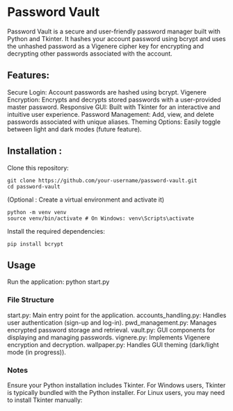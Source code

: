 # Password Vault

Password Vault is a secure and user-friendly password manager built with Python and Tkinter. It hashes your account password using bcrypt and uses the unhashed password as a Vigenere cipher key for encrypting and decrypting other passwords associated with the account.

## Features:

Secure Login: Account passwords are hashed using bcrypt.
Vigenere Encryption: Encrypts and decrypts stored passwords with a user-provided master password.
Responsive GUI: Built with Tkinter for an interactive and intuitive user experience.
Password Management: Add, view, and delete passwords associated with unique aliases.
Theming Options: Easily toggle between light and dark modes (future feature).

## Installation :

Clone this repository:

```
git clone https://github.com/your-username/password-vault.git
cd password-vault
```

(Optional : Create a virtual environment and activate it)

```
python -m venv venv
source venv/bin/activate # On Windows: venv\Scripts\activate
```

Install the required dependencies:

```
pip install bcrypt
```

## Usage

Run the application:
python start.py

### File Structure

start.py: Main entry point for the application.
accounts_handling.py: Handles user authentication (sign-up and log-in).
pwd_management.py: Manages encrypted password storage and retrieval.
vault.py: GUI components for displaying and managing passwords.
vignere.py: Implements Vigenere encryption and decryption.
wallpaper.py: Handles GUI theming (dark/light mode (in progress)).

### Notes

Ensure your Python installation includes Tkinter.
For Windows users, Tkinter is typically bundled with the Python installer.
For Linux users, you may need to install Tkinter manually:
